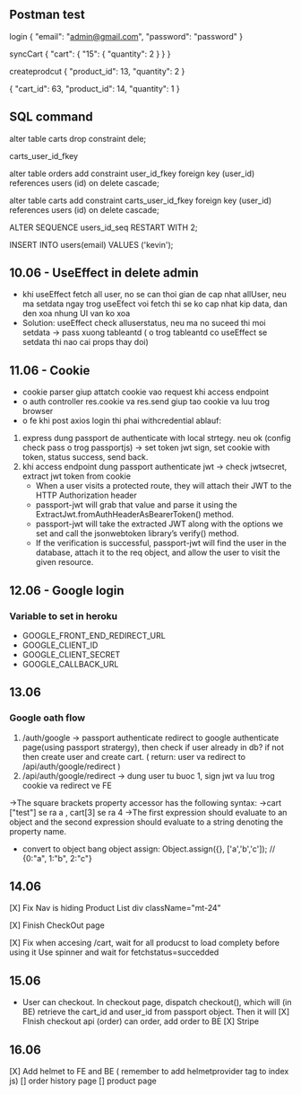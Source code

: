 ## Postman test

login
{
"email": "admin@gmail.com",
"password": "password"
}

syncCart
{
"cart": {
"15": {
"quantity": 2
}
}
}

createprodcut
{
"product_id": 13,
"quantity": 2
}

{
"cart_id": 63,
"product_id": 14,
"quantity": 1
}

## SQL command

alter table carts
drop constraint dele;

carts_user_id_fkey

alter table orders
add constraint user_id_fkey
foreign key (user_id)
references users (id)
on delete cascade;

alter table carts
add constraint carts_user_id_fkey
foreign key (user_id)
references users (id)
on delete cascade;

ALTER SEQUENCE users_id_seq RESTART WITH 2;

INSERT INTO users(email)
VALUES ('kevin');

## 10.06 - UseEffect in delete admin

- khi useEffect fetch all user, no se can thoi gian de cap nhat allUser, neu ma setdata ngay trog useEfect voi fetch thi se ko cap nhat kip data, dan den xoa nhung UI van ko xoa
- Solution: useEffect check alluserstatus, neu ma no suceed thi moi setdata -> pass xuong tableantd ( o trog tableantd co useEffect se setdata thi nao cai props thay doi)

## 11.06 - Cookie

- cookie parser giup attatch cookie vao request khi access endpoint
- o auth controller res.cookie va res.send giup tao cookie va luu trog browser
- o fe khi post axios login thi phai withcredential
  ablauf:

1. express dung passport de authenticate with local strtegy. neu ok (config check pass o trog passportjs) -> set token jwt sign, set cookie with token, status success, send back.
2. khi access endpoint dung passport authenticate jwt -> check jwtsecret, extract jwt token from cookie
   - When a user visits a protected route, they will attach their JWT to the HTTP Authorization header
   - passport-jwt will grab that value and parse it using the ExtractJwt.fromAuthHeaderAsBearerToken() method.
   - passport-jwt will take the extracted JWT along with the options we set and call the jsonwebtoken library’s verify() method.
   - If the verification is successful, passport-jwt will find the user in the database, attach it to the req object, and allow the user to visit the given resource.

## 12.06 - Google login

### Variable to set in heroku

- GOOGLE_FRONT_END_REDIRECT_URL
- GOOGLE_CLIENT_ID
- GOOGLE_CLIENT_SECRET
- GOOGLE_CALLBACK_URL

## 13.06

### Google oath flow

1. /auth/google -> passport authenticate redirect to google authenticate page(using passport stratergy), then check if user already in db? if not then create user and create cart. ( return: user va redirect to /api/auth/google/redirect )
2. /api/auth/google/redirect -> dung user tu buoc 1, sign jwt va luu trog cookie va redirect ve FE

->The square brackets property accessor has the following syntax:
->cart ["test"] se ra a , cart[3] se ra 4
->The first expression should evaluate to an object and the second expression should evaluate to a string denoting the property name.

- convert to object bang object assign: Object.assign({}, ['a','b','c']); // {0:"a", 1:"b", 2:"c"}

## 14.06

[X] Fix Nav is hiding Product List
div className="mt-24"

[X] Finish CheckOut page

[X] Fix when accesing /cart, wait for all producst to load complety before using it
Use spinner and wait for fetchstatus=succedded

## 15.06
- User can checkout. In checkout page, dispatch checkout(), which will (in BE) retrieve the cart_id and user_id from passport object. Then it will 
[X] FInish checkout api (order)
can order, add order to BE
[X] Stripe 

## 16.06
[X] Add helmet to FE and BE ( remember to add helmetprovider tag to index js)
[] order history page
[] product page
